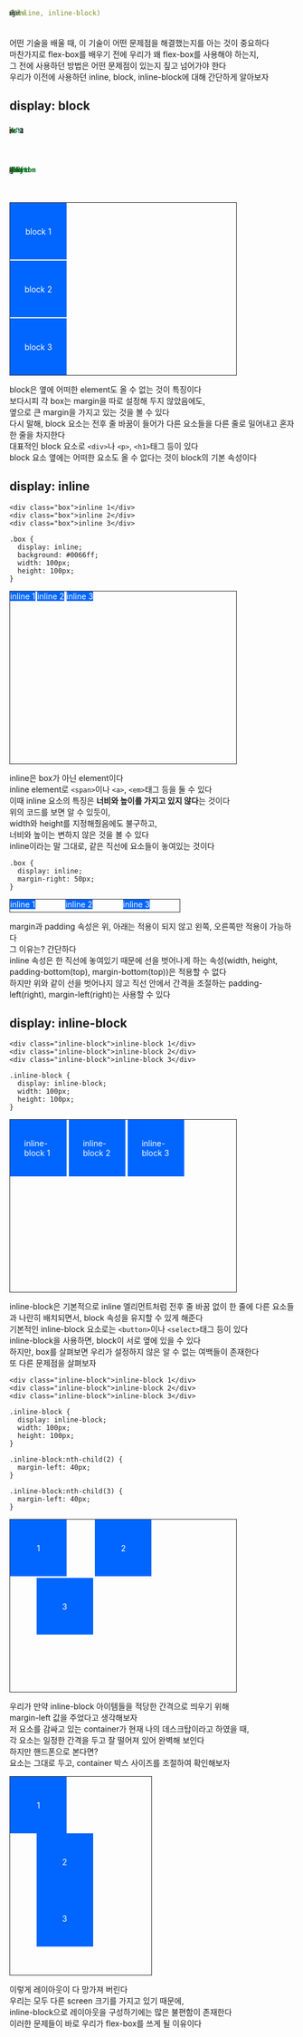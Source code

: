 ```yaml
---
layout: article
title: Before Flex-Box(block, inline, inline-block)
tag: CSS
---
```


어떤 기술을 배울 때, 이 기술이 어떤 문제점을 해결했는지를 아는 것이 중요하다  
마찬가지로 flex-box를 배우기 전에 우리가 왜 flex-box를 사용해야 하는지,  
그 전에 사용하던 방법은 어떤 문제점이 있는지 짚고 넘어가야 한다  
우리가 이전에 사용하던 inline, block, inline-block에 대해 간단하게 알아보자

## display: block

```html
<div class="box">block 1</div>
<div class="box">block 2</div>
<div class="box">block 3</div>
```

```css
.box {
  display: block;
  background: #0066ff;
  width: 100px;
  height: 100px;
  margin-bottom: 2px;
}
```

<div class="container">
    <div class="block"><span>block 1</span></div>
    <div class="block"><span>block 2</span></div>
    <div class="block"><span>block 3</span></div>
</div>

<style>
    .container {
        width: 400px;
        height: 308px;
        border: 1px solid #333;
    }

    .block {
        position: relative;
        background: #0066ff;
        width: 100px;
        height: 100px;
        margin-bottom: 2px;
        color: #fff;
    }

    span{
        position:absolute;top:50%;left:50%;transform: translate(-50%, -50%)  
    }
</style>

block은 옆에 어떠한 element도 올 수 없는 것이 특징이다  
보다시피 각 box는 margin을 따로 설정해 두지 않았음에도,  
옆으로 큰 margin을 가지고 있는 것을 볼 수 있다  
다시 말해, block 요소는 전후 줄 바꿈이 들어가 다른 요소들을 다른 줄로 밀어내고 혼자 한 줄을 차지한다  
대표적인 block 요소로 `<div>`나 `<p>`, `<h1>`태그 등이 있다  
block 요소 옆에는 어떠한 요소도 올 수 없다는 것이 block의 기본 속성이다

## display: inline

```
<div class="box">inline 1</div>
<div class="box">inline 2</div>
<div class="box">inline 3</div>
```

```
.box {
  display: inline;
  background: #0066ff;
  width: 100px;
  height: 100px;
}
```

<div class="container">
    <div class="inline">inline 1</div>
    <div class="inline">inline 2</div>
    <div class="inline">inline 3</div>
</div>

<style>
    .container {
        width: 400px;
        height: 304px;
        border: 1px solid #333;
    }

    .inline {
        display: inline;
        background: #0066ff;
        width: 100px;
        height: 100px;
        color: #fff;
    }
</style>

inline은 box가 아닌 element이다  
inline element로 `<span>`이나 `<a>`, `<em>`태그 등을 둘 수 있다  
이때 inline 요소의 특징은 **너비와 높이를 가지고 있지 않다**는 것이다  
위의 코드를 보면 알 수 있듯이,  
width와 height를 지정해줬음에도 불구하고,  
너비와 높이는 변하지 않은 것을 볼 수 있다  
inline이라는 말 그대로, 같은 직선에 요소들이 놓여있는 것이다

```
.box {
  display: inline;
  margin-right: 50px;
}
```

<div class="inline-container">
    <div class="inline2">inline 1</div>
    <div class="inline2">inline 2</div>
    <div class="inline2">inline 3</div>
</div>

<style>
    .inline-container {
        width: 300px;
        height: 22px;
        border: 1px solid #333;
    }

    .inline2 {
        display: inline;
        background: #0066ff;
        margin-right: 50px;
        color: #fff;
    }
</style>

margin과 padding 속성은 위, 아래는 적용이 되지 않고 왼쪽, 오른쪽만 적용이 가능하다  
그 이유는? 간단하다  
inline 속성은 한 직선에 놓여있기 때문에 선을 벗어나게 하는 속성(width, height, padding-bottom(top), margin-bottom(top))은 적용할 수 없다  
하지만 위와 같이 선을 벗어나지 않고 직선 안에서 간격을 조절하는 padding-left(right), margin-left(right)는 사용할 수 있다

## display: inline-block

```
<div class="inline-block">inline-block 1</div>
<div class="inline-block">inline-block 2</div>
<div class="inline-block">inline-block 3</div>
```

```
.inline-block {
  display: inline-block;
  width: 100px;
  height: 100px;
}
```

<div class="container">
    <div class="inline-block"><span>inline-block 1</span></div>
    <div class="inline-block"><span>inline-block 2</span></div>
    <div class="inline-block"><span>inline-block 3</span></div>
</div>

<style>
    .container {
        width: 400px;
        height: 304px;
        border: 1px solid #333;
    }

    .inline-block {
        display: inline-block;
        position: relative;
        background: #0066ff;
        color: #fff;
        width: 100px;
        height: 100px;
        margin-bottom: 2px;
    }

    span{
        position:absolute;top:50%;left:50%;transform: translate(-50%, -50%)  
    }
</style>

inline-block은 기본적으로 inline 엘리먼트처럼 전후 줄 바꿈 없이 한 줄에 다른 요소들과 나란히 배치되면서, block 속성을 유지할 수 있게 해준다  
기본적인 inline-block 요소로는 `<button>`이나 `<select>`태그 등이 있다  
inline-block을 사용하면, block이 서로 옆에 있을 수 있다  
하지만, box를 살펴보면 우리가 설정하지 않은 알 수 없는 여백들이 존재한다  
또 다른 문제점을 살펴보자

```
<div class="inline-block">inline-block 1</div>
<div class="inline-block">inline-block 2</div>
<div class="inline-block">inline-block 3</div>
```

```
.inline-block {
  display: inline-block;
  width: 100px;
  height: 100px;
}

.inline-block:nth-child(2) {
  margin-left: 40px;
}

.inline-block:nth-child(3) {
  margin-left: 40px;
}
```

<div class="container">
    <div class="problem"><span>1</span></div>
    <div class="problem"><span>2</span></div>
    <div class="problem"><span>3</span></div>
</div>

<style>
    .problem {
        position: relative;
        display:inline-block;
        background: #0066ff;
        color: #fff;
        width: 100px;
        height: 100px;
    }

    .problem:nth-child(2){
        margin-left: 46.5px;
    }

    .problem:nth-child(3){
        margin-left: 46.5px;
    }

    span{
        position:absolute;top:50%;left:50%;transform: translate(-50%, -50%)  
    }
</style>

우리가 만약 inline-block 아이템들을 적당한 간격으로 띄우기 위해  
margin-left 값을 주었다고 생각해보자  
저 요소를 감싸고 있는 container가 현재 나의 데스크탑이라고 하였을 때,  
각 요소는 일정한 간격을 두고 잘 떨어져 있어 완벽해 보인다  
하지만 핸드폰으로 본다면?  
요소는 그대로 두고, container 박스 사이즈를 조절하여 확인해보자

<div class="phone-container">
    <div class="problem"><span>1</span></div>
    <div class="problem"><span>2</span></div>
    <div class="problem"><span>3</span></div>
</div>

<style>
    .phone-container{
        width: 250px;
        height: 350px;
        border: 1px solid #333;
        color: #fff;
    }
</style>

</style>

이렇게 레이아웃이 다 망가져 버린다  
우리는 모두 다른 screen 크기를 가지고 있기 때문에,  
inline-block으로 레이아웃을 구성하기에는 많은 불편함이 존재한다  
이러한 문제들이 바로 우리가 flex-box를 쓰게 될 이유이다

